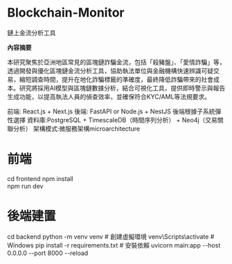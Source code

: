# Blockchain-Monitor
鏈上金流分析工具


**內容摘要**  

本研究聚焦於亞洲地區常見的區塊鏈詐騙金流，包括「殺豬盤」、「愛情詐騙」等，透過開發與優化區塊鏈金流分析工具，協助執法單位與金融機構快速辨識可疑交易，縮短調查時間，提升在地化詐騙標籤的準確度，最終降低詐騙帶來的社會成本。研究將採用AI模型與區塊鏈數據分析，結合可視化工具，提供即時警示與報告生成功能，以提高執法人員的偵查效率，並確保符合KYC/AML等法規要求。

前端: React.js + Next.js
後端: FastAPI or Node.js + NestJS
後端根據子系統彈性選擇
資料庫:PostgreSQL + TimescaleDB（時間序列分析） + Neo4j（交易關聯分析）
架構模式:微服務架構microarchitecture

# 前端

cd frontend
npm install  
npm run dev

# 後端建置

cd backend
python -m venv venv  # 創建虛擬環境
venv\Scripts\activate  # Windows
pip install -r requirements.txt  # 安裝依賴
uvicorn main:app --host 0.0.0.0 --port 8000 --reload